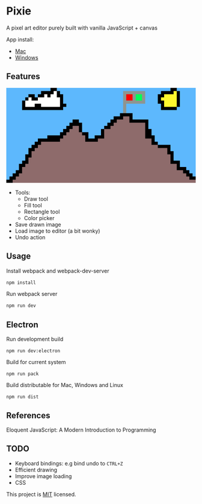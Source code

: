 # Pixie

A pixel art editor purely built with vanilla JavaScript + canvas

App install:

- [Mac](https://keybase.pub/collinsmuriuki/pixie/mac/pixie-1.0.0.dmg)
- [Windows](https://keybase.pub/collinsmuriuki/pixie/windows/pixie%20Setup%201.0.0.exe)

## Features

![snip](./snip.png)

- Tools:
  - Draw tool
  - Fill tool
  - Rectangle tool
  - Color picker
- Save drawn image
- Load image to editor (a bit wonky)
- Undo action

## Usage

Install webpack and webpack-dev-server

```sh
npm install
```

Run webpack server

```sh
npm run dev
```

## Electron

Run development build

```
npm run dev:electron
```

Build for current system

```
npm run pack
```

Build distributable for Mac, Windows and Linux

```
npm run dist
```

## References

Eloquent JavaScript: A Modern Introduction to Programming

## TODO

- Keyboard bindings: e.g bind undo to `CTRL+Z`
- Efficient drawing
- Improve image loading
- CSS

This project is [MIT](LICENSE) licensed.

